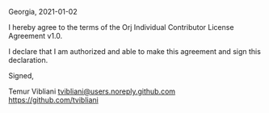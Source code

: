 Georgia, 2021-01-02

I hereby agree to the terms of the Orj Individual Contributor License
Agreement v1.0.

I declare that I am authorized and able to make this agreement and sign this
declaration.

Signed,

Temur Vibliani tvibliani@users.noreply.github.com https://github.com/tvibliani
